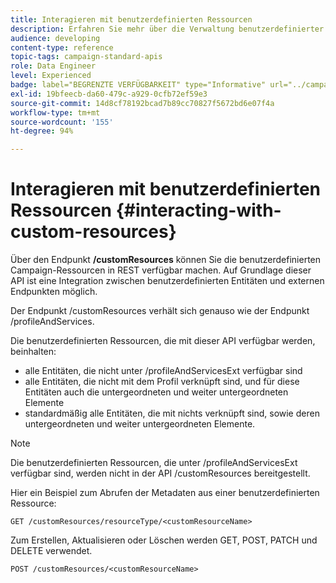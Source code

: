 ```yaml
---
title: Interagieren mit benutzerdefinierten Ressourcen
description: Erfahren Sie mehr über die Verwaltung benutzerdefinierter Ressourcen mit APIs.
audience: developing
content-type: reference
topic-tags: campaign-standard-apis
role: Data Engineer
level: Experienced
badge: label="BEGRENZTE VERFÜGBARKEIT" type="Informative" url="../campaign-standard-migration-home.md" tooltip="Auf Campaign Standard migrierte Benutzer beschränkt"
exl-id: 19bfeecb-da60-479c-a929-0cfb72ef59e3
source-git-commit: 14d8cf78192bcad7b89cc70827f5672bd6e07f4a
workflow-type: tm+mt
source-wordcount: '155'
ht-degree: 94%

---
```


# Interagieren mit benutzerdefinierten Ressourcen {#interacting-with-custom-resources}

Über den Endpunkt **/customResources** können Sie die benutzerdefinierten Campaign-Ressourcen in REST verfügbar machen. Auf Grundlage dieser API ist eine Integration zwischen benutzerdefinierten Entitäten und externen Endpunkten möglich.

Der Endpunkt /customResources verhält sich genauso wie der Endpunkt /profileAndServices.

Die benutzerdefinierten Ressourcen, die mit dieser API verfügbar werden, beinhalten:

* alle Entitäten, die nicht unter /profileAndServicesExt verfügbar sind
* alle Entitäten, die nicht mit dem Profil verknüpft sind, und für diese Entitäten auch die untergeordneten und weiter untergeordneten Elemente
* standardmäßig alle Entitäten, die mit nichts verknüpft sind, sowie deren untergeordneten und weiter untergeordneten Elemente.

>[!NOTE]
>Die benutzerdefinierten Ressourcen, die unter /profileAndServicesExt verfügbar sind, werden nicht in der API /customResources bereitgestellt.


Hier ein Beispiel zum Abrufen der Metadaten aus einer benutzerdefinierten Ressource:

```
GET /customResources/resourceType/<customResourceName>
```

Zum Erstellen, Aktualisieren oder Löschen werden GET, POST, PATCH und DELETE verwendet.

```
POST /customResources/<customResourceName>
```
